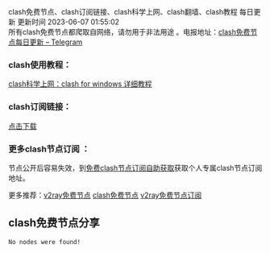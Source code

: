 clash免费节点、clash订阅链接、clash科学上网、clash翻墙、clash教程 每日更新  更新时间 2023-06-07 01:55:02  
所有clash免费节点都爬取自网络，请勿用于非法用途 。电报地址：[clash免费节点每日更新 – Telegram](https://t.me/s/v2raydailyupdate)

### clash使用教程：

[clash科学上网：clash for windows 详细教程](https://www.v2rayfree.eu.org/post/clash-for-windows-tutorial/)

### clash订阅链接：

[点击下载](https://github.com/aiboboxx/clashfree/blob/main/clash.yml)

### 更多clash节点订阅 ：
节点公开后容易失效，到[免费clash节点订阅自助获取](https://www.v2rayfree.eu.org/f/getclash.html)获取个人专属clash节点订阅地址。

更多推荐：[v2ray免费节点](https://www.v2rayfree.eu.org)   [clash免费节点](https://clashfree.eu.org)   [v2ray免费节点订阅](https://github.com/aiboboxx/v2rayfree)


## clash免费节点分享
```  
No nodes were found!
```

